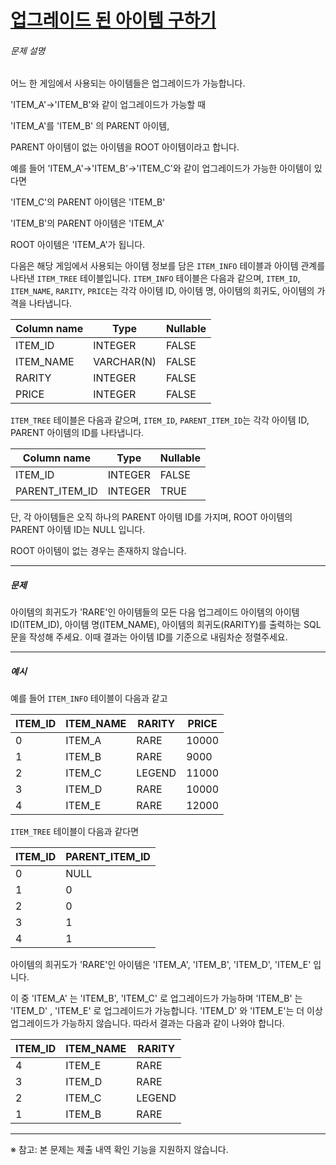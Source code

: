 # [업그레이드 된 아이템 구하기](https://school.programmers.co.kr/learn/courses/30/lessons/273711)


###### 문제 설명


어느 한 게임에서 사용되는 아이템들은 업그레이드가 가능합니다.  

'ITEM\_A'\-\>'ITEM\_B'와 같이 업그레이드가 가능할 때   

'ITEM\_A'를 'ITEM\_B' 의 PARENT 아이템,  

 PARENT 아이템이 없는 아이템을 ROOT 아이템이라고 합니다.


예를 들어 'ITEM\_A'\-\>'ITEM\_B'\-\>'ITEM\_C'와 같이 업그레이드가 가능한 아이템이 있다면  

'ITEM\_C'의 PARENT 아이템은 'ITEM\_B'  

'ITEM\_B'의 PARENT 아이템은 'ITEM\_A'  

ROOT 아이템은 'ITEM\_A'가 됩니다.


다음은 해당 게임에서 사용되는 아이템 정보를 담은 `ITEM_INFO` 테이블과 아이템 관계를 나타낸 `ITEM_TREE` 테이블입니다. `ITEM_INFO` 테이블은 다음과 같으며, `ITEM_ID`, `ITEM_NAME`, `RARITY`, `PRICE`는 각각 아이템 ID, 아이템 명, 아이템의 희귀도, 아이템의 가격을 나타냅니다.




| Column name | Type | Nullable |
| --- | --- | --- |
| ITEM\_ID | INTEGER | FALSE |
| ITEM\_NAME | VARCHAR(N) | FALSE |
| RARITY | INTEGER | FALSE |
| PRICE | INTEGER | FALSE |


`ITEM_TREE` 테이블은 다음과 같으며, `ITEM_ID`, `PARENT_ITEM_ID`는 각각 아이템 ID, PARENT 아이템의 ID를 나타냅니다.




| Column name | Type | Nullable |
| --- | --- | --- |
| ITEM\_ID | INTEGER | FALSE |
| PARENT\_ITEM\_ID | INTEGER | TRUE |


단, 각 아이템들은 오직 하나의 PARENT 아이템 ID를 가지며, ROOT 아이템의 PARENT 아이템 ID는 NULL 입니다.


ROOT 아이템이 없는 경우는 존재하지 않습니다.




---


##### 문제


아이템의 희귀도가 'RARE'인 아이템들의 모든 다음 업그레이드 아이템의 아이템 ID(ITEM\_ID), 아이템 명(ITEM\_NAME), 아이템의 희귀도(RARITY)를 출력하는 SQL 문을 작성해 주세요. 이때 결과는 아이템 ID를 기준으로 내림차순 정렬주세요.




---


##### 예시


예를 들어 `ITEM_INFO` 테이블이 다음과 같고




| ITEM\_ID | ITEM\_NAME | RARITY | PRICE |
| --- | --- | --- | --- |
| 0 | ITEM\_A | RARE | 10000 |
| 1 | ITEM\_B | RARE | 9000 |
| 2 | ITEM\_C | LEGEND | 11000 |
| 3 | ITEM\_D | RARE | 10000 |
| 4 | ITEM\_E | RARE | 12000 |


`ITEM_TREE` 테이블이 다음과 같다면




| ITEM\_ID | PARENT\_ITEM\_ID |
| --- | --- |
| 0 | NULL |
| 1 | 0 |
| 2 | 0 |
| 3 | 1 |
| 4 | 1 |


아이템의 희귀도가 'RARE'인 아이템은 'ITEM\_A', 'ITEM\_B', 'ITEM\_D', 'ITEM\_E' 입니다.   

이 중 'ITEM\_A' 는 'ITEM\_B', 'ITEM\_C' 로 업그레이드가 가능하며 'ITEM\_B' 는 'ITEM\_D' , 'ITEM\_E' 로 업그레이드가 가능합니다. 'ITEM\_D' 와 'ITEM\_E'는 더 이상 업그레이드가 가능하지 않습니다. 따라서 결과는 다음과 같이 나와야 합니다.




| ITEM\_ID | ITEM\_NAME | RARITY |
| --- | --- | --- |
| 4 | ITEM\_E | RARE |
| 3 | ITEM\_D | RARE |
| 2 | ITEM\_C | LEGEND |
| 1 | ITEM\_B | RARE |




---


※ 참고: 본 문제는 제출 내역 확인 기능을 지원하지 않습니다.



